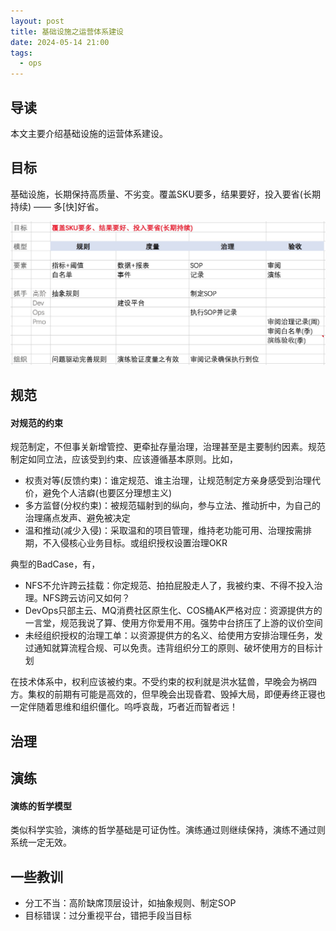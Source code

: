 ```yaml
---
layout: post
title: 基础设施之运营体系建设
date: 2024-05-14 21:00
tags:
  - ops
---
```


## 导读
本文主要介绍基础设施的运营体系建设。


## 目标
基础设施，长期保持高质量、不劣变。覆盖SKU要多，结果要好，投入要省(长期持续) —— 多[快]好省。

![picture.png](https://raw.githubusercontent.com/niean/niean.github.io/master/images/20240514/infraops-arch.jpg)


## 规范
#### 对规范的约束
规范制定，不但事关新增管控、更牵扯存量治理，治理甚至是主要制约因素。规范制定如同立法，应该受到约束、应该遵循基本原则。比如，

- 权责对等(反馈约束)：谁定规范、谁主治理，让规范制定方亲身感受到治理代价，避免个人洁癖(也要区分理想主义)
- 多方监督(分权约束)：被规范辐射到的纵向，参与立法、推动折中，为自己的治理痛点发声、避免被决定
- 温和推动(减少入侵)：采取温和的项目管理，维持老功能可用、治理按需排期，不入侵核心业务目标。或组织授权设置治理OKR

典型的BadCase，有，

- NFS不允许跨云挂载：你定规范、拍拍屁股走人了，我被约束、不得不投入治理。NFS跨云访问又如何？
- DevOps只部主云、MQ消费社区原生化、COS桶AK严格对应：资源提供方的一言堂，规范我说了算、使用方你爱用不用。强势中台挤压了上游的议价空间
- 未经组织授权的治理工单：以资源提供方的名义、给使用方安排治理任务，发过通知就算流程合规、可以免责。违背组织分工的原则、破坏使用方的目标计划

在技术体系中，权利应该被约束。不受约束的权利就是洪水猛兽，早晚会为祸四方。集权的前期有可能是高效的，但早晚会出现昏君、毁掉大局，即便寿终正寝也一定伴随着思维和组织僵化。呜呼哀哉，巧者近而智者远！


## 治理



## 演练
#### 演练的哲学模型
类似科学实验，演练的哲学基础是可证伪性。演练通过则继续保持，演练不通过则系统一定无效。


## 一些教训
- 分工不当：高阶缺席顶层设计，如抽象规则、制定SOP
- 目标错误：过分重视平台，错把手段当目标


